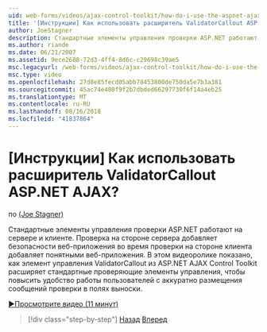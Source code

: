 ```yaml
---
uid: web-forms/videos/ajax-control-toolkit/how-do-i-use-the-aspnet-ajax-validatorcallout-extender
title: '[Инструкции] Как использовать расширитель ValidatorCallout ASP.NET AJAX? | Документы Майкрософт'
author: JoeStagner
description: Стандартные элементы управления проверки ASP.NET работают на сервере и клиенте. Проверка на стороне сервера добавляет безопасности веб-приложения, при c...
ms.author: riande
ms.date: 06/21/2007
ms.assetid: 9ece2688-72d3-4ff4-8d6c-c29698c39ae5
msc.legacyurl: /web-forms/videos/ajax-control-toolkit/how-do-i-use-the-aspnet-ajax-validatorcallout-extender
msc.type: video
ms.openlocfilehash: 27d8e85fecd05abb78453800de750da5e7b3a381
ms.sourcegitcommit: 45ac74e400f9f2b7dbded66297730f6f14a4eb25
ms.translationtype: MT
ms.contentlocale: ru-RU
ms.lasthandoff: 08/16/2018
ms.locfileid: "41837864"
---
```

<a name="how-do-i-use-the-aspnet-ajax-validatorcallout-extender"></a>[Инструкции] Как использовать расширитель ValidatorCallout ASP.NET AJAX?
====================
по [(Joe Stagner)](https://github.com/JoeStagner)

Стандартные элементы управления проверки ASP.NET работают на сервере и клиенте. Проверка на стороне сервера добавляет безопасности веб-приложения во время проверки на стороне клиента добавляет понятными веб-приложения. В этом видеоролике показано, как элемент управления ValidatorCallout из ASP.NET AJAX Control Toolkit расширяет стандартные проверяющие элементы управления, чтобы повысить удобство работы пользователей с аккуратно размещения сообщений проверки в полях выноски.

[&#9654;Просмотрите видео (11 минут)](https://channel9.msdn.com/Blogs/ASP-NET-Site-Videos/how-do-i-use-the-aspnet-ajax-validatorcallout-extender)

> [!div class="step-by-step"]
> [Назад](how-do-i-use-the-numericupdown-extender-control.md)
> [Вперед](how-do-i-use-the-aspnet-ajax-resizablecontrol-extender.md)
